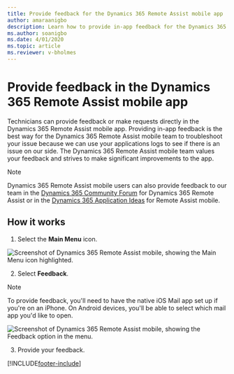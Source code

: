 ```yaml
---
title: Provide feedback for the Dynamics 365 Remote Assist mobile app
author: amaraanigbo
description: Learn how to provide in-app feedback for the Dynamics 365 Remote Assist mobile app
ms.author: soanigbo
ms.date: 4/01/2020
ms.topic: article
ms.reviewer: v-bholmes
---
```


# Provide feedback in the Dynamics 365 Remote Assist mobile app

Technicians can provide feedback or make requests directly in the Dynamics 365 Remote Assist mobile app. Providing in-app feedback is the best way for the Dynamics 365 Remote Assist mobile team to troubleshoot your issue because we can use your applications logs to see if there is an issue on our side. The Dynamics 365 Remote Assist mobile team values your feedback and strives to make significant improvements to the app. 

>[!Note]
> Dynamics 365 Remote Assist mobile users can also provide feedback to our team in the [Dynamics 365 Community Forum](https://community.dynamics.com/365/remoteassist) for Dynamics 365 Remote Assist or in the [Dynamics 365 Application Ideas](https://experience.dynamics.com/ideas/categories/list/?category=81a97e52-9c54-e911-a963-000d3a4f33c1&forum=4323c621-52bc-e811-a975-000d3a1bec70) for Remote Assist mobile.

## How it works
1. Select the **Main Menu** icon.

![Screenshot of Dynamics 365 Remote Assist mobile, showing the Main Menu icon highlighted.](./media/mainmenu.png)

2. Select **Feedback**. 

>[!Note]
> To provide feedback, you'll need to have the native iOS Mail app set up if you're on an iPhone. On Android devices, you'll be able to select which mail app you'd like to open.

![Screenshot of Dynamics 365 Remote Assist mobile, showing the Feedback option in the menu.](./media/feedback.png)

3. Provide your feedback.




[!INCLUDE[footer-include](../../includes/footer-banner.md)]
